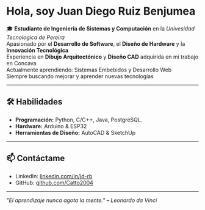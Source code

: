 # Hola, soy Juan Diego Ruiz Benjumea

🎓 **Estudiante de Ingeniería de Sistemas y Computación** en la *Univesidad Tecnologica de Pereira*  
Apasionado por el **Desarrollo de Software**, el **Diseño de Hardware** y la **Innovación Tecnológica**  
Experiencia en **Dibujo Arquitectónico** y **Diseño CAD** adquirida en mi trabajo en Concava  
Actualmente aprendiendo: Sistemas Embebidos y Desarrollo Web  
Siempre buscando mejorar y aprender nuevas tecnologías

---

## 🛠️ Habilidades
- **Programación:** Python, C/C++, Java, PostgreSQL. 
- **Hardware:** Arduino & ESP32
- **Herramientas de Diseño:** AutoCAD & SketchUp

---

## 📫 Contáctame
- LinkedIn: [linkedin.com/in/jd-rb](https://www.linkedin.com/in/jd-rb/)
- GitHub: [github.com/Catto2004](https://github.com/Catto2004)
---

*"El aprendizaje nunca agota la mente." – Leonardo da Vinci*
